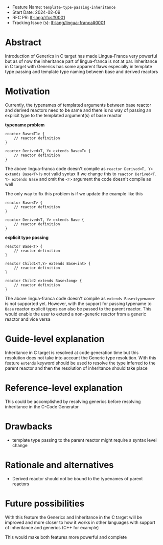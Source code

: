 - Feature Name: `template-type-passing-inheritance`
- Start Date: 2024-02-09
- RFC PR: [lf-lang/rfcs#0001](https://github.com/lf-lang/rfcs/pull/0001)
- Tracking Issue (s): [lf-lang/lingua-franca#0001](https://github.com/lf-lang/lingua-franca/issues/0001)

# Abstract
[abstract]: #abstract

Introduction of Generics in C target has made Lingua-Franca very powerful but as of now the inheritance part of 
lingua-franca is not at par. Inheritance in C target with Generics has some apparent flaws especially in template type
passing and template type naming between base and derived reactors

# Motivation
[motivation]: #motivation

Currently, the typenames of templated arguments between base reactor and derived reactors need to be same and there
is no way of passing an explicit type to the templated argument(s) of base reactor

**typename problem**
```
reactor Base<T1> {
    // reactor definition
}

reactor Derived<T, Y> extends Base<T> {
    // reactor definition
}
```
The above lingua-franca code doesn't compile as `reactor Derived<T, Y> extends Base<T>` is not valid syntax
If we change this to `reactor Derived<T, Y> extends Base` and omit the `<T>` argument the code doesn't compile as well

The only way to fix this problem is if we update the example like this
```
reactor Base<T> {
    // reactor definition
}

reactor Derived<T, Y> extends Base {
    // reactor definition
}
```

**explicit type passing**
``` 
reactor Base<T> {
    // reactor definition
}

reactor Child1<T,Y> extends Base<int> {
    // reactor definition
}

reactor Child2 extends Base<long> {
    // reactor definition
}
```
The above lingua-franca code doesn't compile as `extends Base<typename>` is not supported yet. However, with the support
for passing typename to `Base` reactor explicit types can also be passed to the parent reactor. This would enable the
user to extend a non-generic reactor from a generic reactor and vice versa

# Guide-level explanation
[guide-level-explanation]: #guide-level-explanation

Inheritance in C target is resolved at code generation time but this resolution does not take into account the Generic
type resolution.
With this feature `extends` keyword should be used to resolve the type inferred to the parent reactor and then the
resolution of inheritance should take place

# Reference-level explanation
[reference-level-explanation]: #reference-level-explanation

This could be accomplished by resolving generics before resolving inheritance in the C-Code Generator

# Drawbacks
[drawbacks]: #drawbacks

- template type passing to the parent reactor might require a syntax level change

# Rationale and alternatives
[rationale-and-alternatives]: #rationale-and-alternatives

- Derived reactor should not be bound to the typenames of parent reactors

# Future possibilities
[future-possibilities]: #future-possibilities

With this feature the Generics and Inheritance in the C target will be improved and more closer to how it works in
other languages with support of inheritance and generics (C++ for example)

This would make both features more powerful and complete